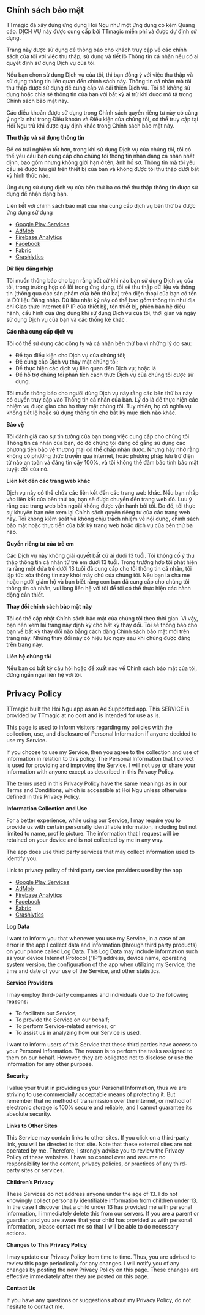 ## Chính sách bảo mật

TTmagic đã xây dựng ứng dụng Hỏi Ngu như một ứng dụng có kèm Quảng cáo. DỊCH VỤ này được cung cấp bởi TTmagic miễn phí và được dự định sử dụng.

Trang này được sử dụng để thông báo cho khách truy cập về các chính sách của tôi với việc thu thập, sử dụng và tiết lộ Thông tin cá nhân nếu có ai quyết định sử dụng Dịch vụ của tôi.

Nếu bạn chọn sử dụng Dịch vụ của tôi, thì bạn đồng ý với việc thu thập và sử dụng thông tin liên quan đến chính sách này. Thông tin cá nhân mà tôi thu thập được sử dụng để cung cấp và cải thiện Dịch vụ. Tôi sẽ không sử dụng hoặc chia sẻ thông tin của bạn với bất kỳ ai trừ khi được mô tả trong Chính sách bảo mật này.

Các điều khoản được sử dụng trong Chính sách quyền riêng tư này có cùng ý nghĩa như trong Điều khoản và Điều kiện của chúng tôi, có thể truy cập tại Hỏi Ngu trừ khi được quy định khác trong Chính sách bảo mật này.

**Thu thập và sử dụng thông tin**

Để có trải nghiệm tốt hơn, trong khi sử dụng Dịch vụ của chúng tôi, tôi có thể yêu cầu bạn cung cấp cho chúng tôi thông tin nhận dạng cá nhân nhất định, bao gồm nhưng không giới hạn ở tên, ảnh hồ sơ. Thông tin mà tôi yêu cầu sẽ được lưu giữ trên thiết bị của bạn và không được tôi thu thập dưới bất kỳ hình thức nào.

Ứng dụng sử dụng dịch vụ của bên thứ ba có thể thu thập thông tin được sử dụng để nhận dạng bạn.

Liên kết với chính sách bảo mật của nhà cung cấp dịch vụ bên thứ ba được ứng dụng sử dụng

*   [Google Play Services](https://www.google.com/policies/privacy/)
*   [AdMob](https://support.google.com/admob/answer/6128543?hl=en)
*   [Firebase Analytics](https://firebase.google.com/policies/analytics)
*   [Facebook](https://www.facebook.com/about/privacy)
*   [Fabric](https://fabric.io/privacy)
*   [Crashlytics](http://try.crashlytics.com/terms/privacy-policy.pdf)

**Dữ liệu đăng nhập**

Tôi muốn thông báo cho bạn rằng bất cứ khi nào bạn sử dụng Dịch vụ của tôi, trong trường hợp có lỗi trong ứng dụng, tôi sẽ thu thập dữ liệu và thông tin (thông qua các sản phẩm của bên thứ ba) trên điện thoại của bạn có tên là Dữ liệu Đăng nhập. Dữ liệu nhật ký này có thể bao gồm thông tin như địa chỉ Giao thức Internet (IP IP của thiết bị), tên thiết bị, phiên bản hệ điều hành, cấu hình của ứng dụng khi sử dụng Dịch vụ của tôi, thời gian và ngày sử dụng Dịch vụ của bạn và các thống kê khác .

**Các nhà cung cấp dịch vụ**

Tôi có thể sử dụng các công ty và cá nhân bên thứ ba vì những lý do sau:

*   Để tạo điều kiện cho Dịch vụ của chúng tôi;
*   Để cung cấp Dịch vụ thay mặt chúng tôi;
*   Để thực hiện các dịch vụ liên quan đến Dịch vụ; hoặc là
*   Để hỗ trợ chúng tôi phân tích cách thức Dịch vụ của chúng tôi được sử dụng.

Tôi muốn thông báo cho người dùng Dịch vụ này rằng các bên thứ ba này có quyền truy cập vào Thông tin cá nhân của bạn. Lý do là để thực hiện các nhiệm vụ được giao cho họ thay mặt chúng tôi. Tuy nhiên, họ có nghĩa vụ không tiết lộ hoặc sử dụng thông tin cho bất kỳ mục đích nào khác.

**Bảo vệ**

Tôi đánh giá cao sự tin tưởng của bạn trong việc cung cấp cho chúng tôi Thông tin cá nhân của bạn, do đó chúng tôi đang cố gắng sử dụng các phương tiện bảo vệ thương mại có thể chấp nhận được. Nhưng hãy nhớ rằng không có phương thức truyền qua internet, hoặc phương pháp lưu trữ điện tử nào an toàn và đáng tin cậy 100%, và tôi không thể đảm bảo tính bảo mật tuyệt đối của nó.

**Liên kết đến các trang web khác**

Dịch vụ này có thể chứa các liên kết đến các trang web khác. Nếu bạn nhấp vào liên kết của bên thứ ba, bạn sẽ được chuyển đến trang web đó. Lưu ý rằng các trang web bên ngoài không được vận hành bởi tôi. Do đó, tôi thực sự khuyên bạn nên xem lại Chính sách quyền riêng tư của các trang web này. Tôi không kiểm soát và không chịu trách nhiệm về nội dung, chính sách bảo mật hoặc thực tiễn của bất kỳ trang web hoặc dịch vụ của bên thứ ba nào.

**Quyền riêng tư của trẻ em**

Các Dịch vụ này không giải quyết bất cứ ai dưới 13 tuổi. Tôi không cố ý thu thập thông tin cá nhân từ trẻ em dưới 13 tuổi. Trong trường hợp tôi phát hiện ra rằng một đứa trẻ dưới 13 tuổi đã cung cấp cho tôi thông tin cá nhân, tôi lập tức xóa thông tin này khỏi máy chủ của chúng tôi. Nếu bạn là cha mẹ hoặc người giám hộ và bạn biết rằng con bạn đã cung cấp cho chúng tôi thông tin cá nhân, vui lòng liên hệ với tôi để tôi có thể thực hiện các hành động cần thiết.

**Thay đổi chính sách bảo mật này**

Tôi có thể cập nhật Chính sách bảo mật của chúng tôi theo thời gian. Vì vậy, bạn nên xem lại trang này định kỳ cho bất kỳ thay đổi. Tôi sẽ thông báo cho bạn về bất kỳ thay đổi nào bằng cách đăng Chính sách bảo mật mới trên trang này. Những thay đổi này có hiệu lực ngay sau khi chúng được đăng trên trang này.

**Liên hệ chúng tôi**

Nếu bạn có bất kỳ câu hỏi hoặc đề xuất nào về Chính sách bảo mật của tôi, đừng ngần ngại liên hệ với tôi.

##

## Privacy Policy

TTmagic built the Hoi Ngu app as an Ad Supported app. This SERVICE is provided by TTmagic at no cost and is intended for use as is.

This page is used to inform visitors regarding my policies with the collection, use, and disclosure of Personal Information if anyone decided to use my Service.

If you choose to use my Service, then you agree to the collection and use of information in relation to this policy. The Personal Information that I collect is used for providing and improving the Service. I will not use or share your information with anyone except as described in this Privacy Policy.

The terms used in this Privacy Policy have the same meanings as in our Terms and Conditions, which is accessible at Hoi Ngu unless otherwise defined in this Privacy Policy.

**Information Collection and Use**

For a better experience, while using our Service, I may require you to provide us with certain personally identifiable information, including but not limited to name, profile picture. The information that I request will be retained on your device and is not collected by me in any way.

The app does use third party services that may collect information used to identify you.

Link to privacy policy of third party service providers used by the app

*   [Google Play Services](https://www.google.com/policies/privacy/)
*   [AdMob](https://support.google.com/admob/answer/6128543?hl=en)
*   [Firebase Analytics](https://firebase.google.com/policies/analytics)
*   [Facebook](https://www.facebook.com/about/privacy)
*   [Fabric](https://fabric.io/privacy)
*   [Crashlytics](http://try.crashlytics.com/terms/privacy-policy.pdf)

**Log Data**

I want to inform you that whenever you use my Service, in a case of an error in the app I collect data and information (through third party products) on your phone called Log Data. This Log Data may include information such as your device Internet Protocol (“IP”) address, device name, operating system version, the configuration of the app when utilizing my Service, the time and date of your use of the Service, and other statistics.

**Service Providers**

I may employ third-party companies and individuals due to the following reasons:

*   To facilitate our Service;
*   To provide the Service on our behalf;
*   To perform Service-related services; or
*   To assist us in analyzing how our Service is used.

I want to inform users of this Service that these third parties have access to your Personal Information. The reason is to perform the tasks assigned to them on our behalf. However, they are obligated not to disclose or use the information for any other purpose.

**Security**

I value your trust in providing us your Personal Information, thus we are striving to use commercially acceptable means of protecting it. But remember that no method of transmission over the internet, or method of electronic storage is 100% secure and reliable, and I cannot guarantee its absolute security.

**Links to Other Sites**

This Service may contain links to other sites. If you click on a third-party link, you will be directed to that site. Note that these external sites are not operated by me. Therefore, I strongly advise you to review the Privacy Policy of these websites. I have no control over and assume no responsibility for the content, privacy policies, or practices of any third-party sites or services.

**Children’s Privacy**

These Services do not address anyone under the age of 13\. I do not knowingly collect personally identifiable information from children under 13\. In the case I discover that a child under 13 has provided me with personal information, I immediately delete this from our servers. If you are a parent or guardian and you are aware that your child has provided us with personal information, please contact me so that I will be able to do necessary actions.

**Changes to This Privacy Policy**

I may update our Privacy Policy from time to time. Thus, you are advised to review this page periodically for any changes. I will notify you of any changes by posting the new Privacy Policy on this page. These changes are effective immediately after they are posted on this page.

**Contact Us**

If you have any questions or suggestions about my Privacy Policy, do not hesitate to contact me.
